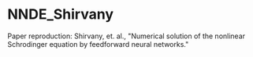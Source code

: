 # NNDE_Shirvany
Paper reproduction: Shirvany, et. al., "Numerical solution of the nonlinear Schrodinger equation by feedforward neural networks."
